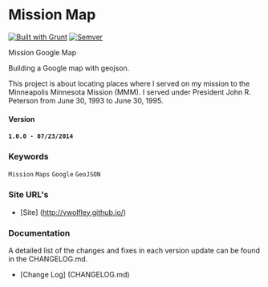 # Mission Map

[![Built with Grunt](https://cdn.gruntjs.com/builtwith.png)](http://gruntjs.com/)
[![Semver](http://img.shields.io/SemVer/2.0.0.png)](http://semver.org/spec/v2.0.0.html)

Mission Google Map

Building a Google map with geojson.

This project is about locating places where I served on my mission to the Minneapolis Minnesota Mission (MMM).  I served under President John R. Peterson from June 30, 1993 to June 30, 1995.

#### Version

#### `1.0.0 - 07/23/2014`

### Keywords

`Mission` `Maps` `Google` `GeoJSON`

### Site URL's
* [Site] (http://vwolfley.github.io/)

### Documentation

A detailed list of the changes and fixes in each version update can be found in the CHANGELOG.md.

* [Change Log] (CHANGELOG.md)